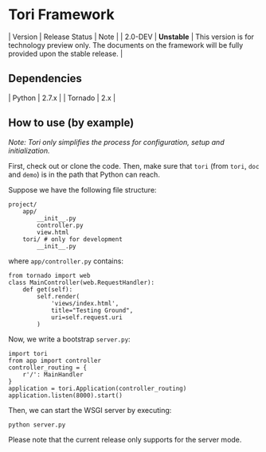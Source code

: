 # Tori Framework

| Version | Release Status | Note |
| 2.0-DEV | **Unstable** | This version is for technology preview only. The documents on the framework will be fully provided upon the stable release. |

## Dependencies

| Python | 2.7.x |
| Tornado | 2.x |

## How to use (by example)

_Note: Tori only simplifies the process for configuration, setup and initialization._

First, check out or clone the code. Then, make sure that `tori` (from `tori`, `doc` and `demo`) is in the path that Python can reach.

Suppose we have the following file structure:

	project/
		app/
			__init__.py
			controller.py
			view.html
		tori/ # only for development
			__init__.py

where `app/controller.py` contains:

	from tornado import web
	class MainController(web.RequestHandler):
		def get(self):
			self.render(
				'views/index.html',
				title="Testing Ground",
				uri=self.request.uri
			)

Now, we write a bootstrap `server.py`:

	import tori
	from app import controller
	controller_routing = {
		r'/': MainHandler
	}
	application = tori.Application(controller_routing)
	application.listen(8000).start()

Then, we can start the WSGI server by executing:

	python server.py

Please note that the current release only supports for the server mode.
